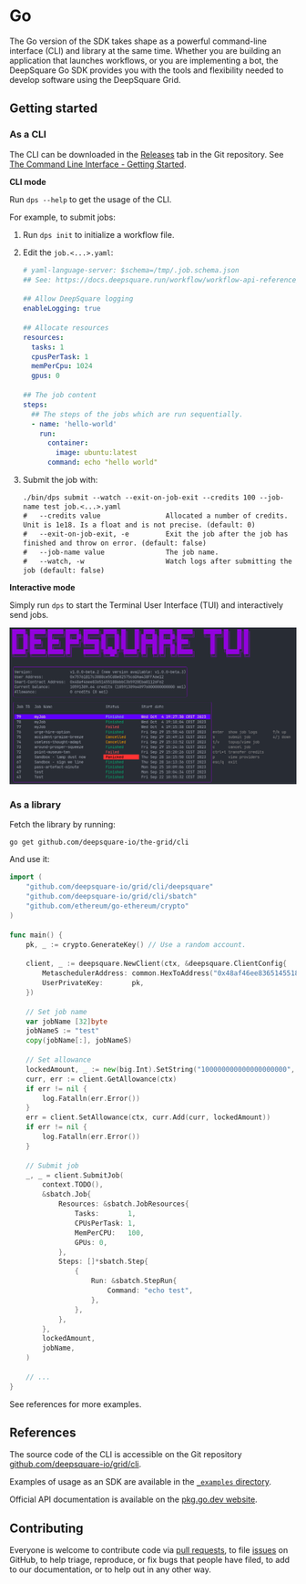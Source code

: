 # Go

The Go version of the SDK takes shape as a powerful command-line interface (CLI) and library at the same time. Whether you are building an application that launches workflows, or you are implementing a bot, the DeepSquare Go SDK provides you with the tools and flexibility needed to develop software using the DeepSquare Grid.

## Getting started

### As a CLI

The CLI can be downloaded in the [Releases](https://github.com/deepsquare-io/grid/releases) tab in the Git repository. See [The Command Line Interface - Getting Started](https://docs.deepsquare.run/workflow/cli/getting-started).

**CLI mode**

Run `dps --help` to get the usage of the CLI.

For example, to submit jobs:

1. Run `dps init` to initialize a workflow file.

2. Edit the `job.<...>.yaml`:

   ```yaml title="job.<...>.yaml"
   # yaml-language-server: $schema=/tmp/.job.schema.json
   ## See: https://docs.deepsquare.run/workflow/workflow-api-reference/job

   ## Allow DeepSquare logging
   enableLogging: true

   ## Allocate resources
   resources:
     tasks: 1
     cpusPerTask: 1
     memPerCpu: 1024
     gpus: 0

   ## The job content
   steps:
     ## The steps of the jobs which are run sequentially.
     - name: 'hello-world'
       run:
         container:
           image: ubuntu:latest
         command: echo "hello world"
   ```

3. Submit the job with:

   ```shell
   ./bin/dps submit --watch --exit-on-job-exit --credits 100 --job-name test job.<...>.yaml
   #   --credits value                Allocated a number of credits. Unit is 1e18. Is a float and is not precise. (default: 0)
   #   --exit-on-job-exit, -e         Exit the job after the job has finished and throw on error. (default: false)
   #   --job-name value               The job name.
   #   --watch, -w                    Watch logs after submitting the job (default: false)

   ```

**Interactive mode**

Simply run `dps` to start the Terminal User Interface (TUI) and interactively send jobs.

![image-20231010174843617](./02-go.assets/image-20231010174843617.png)

### As a library

Fetch the library by running:

```shell
go get github.com/deepsquare-io/the-grid/cli
```

And use it:

```go
import (
	"github.com/deepsquare-io/grid/cli/deepsquare"
	"github.com/deepsquare-io/grid/cli/sbatch"
	"github.com/ethereum/go-ethereum/crypto"
)

func main() {
	pk, _ := crypto.GenerateKey() // Use a random account.

	client, _ := deepsquare.NewClient(ctx, &deepsquare.ClientConfig{
		MetaschedulerAddress: common.HexToAddress("0x48af46ee836514551886bbC3b5920Eba81126F62"),
		UserPrivateKey:       pk,
	})

	// Set job name
	var jobName [32]byte
	jobNameS := "test"
	copy(jobName[:], jobNameS)

	// Set allowance
	lockedAmount, _ := new(big.Int).SetString("100000000000000000000", 10)
	curr, err := client.GetAllowance(ctx)
	if err != nil {
		log.Fatalln(err.Error())
	}
	err = client.SetAllowance(ctx, curr.Add(curr, lockedAmount))
	if err != nil {
		log.Fatalln(err.Error())
	}

	// Submit job
	_, _ = client.SubmitJob(
		context.TODO(),
		&sbatch.Job{
			Resources: &sbatch.JobResources{
				Tasks:       1,
				CPUsPerTask: 1,
				MemPerCPU:   100,
				GPUs: 0,
			},
			Steps: []*sbatch.Step{
				{
					Run: &sbatch.StepRun{
						Command: "echo test",
					},
				},
			},
		},
		lockedAmount,
		jobName,
	)

	// ...
}
```

See references for more examples.

## References

The source code of the CLI is accessible on the Git repository [github.com/deepsquare-io/grid/cli](https://github.com/deepsquare-io/grid/tree/main/cli).

Examples of usage as an SDK are available in the [`_examples` directory](https://github.com/deepsquare-io/grid/tree/main/cli/_examples).

Official API documentation is available on the [pkg.go.dev website](https://pkg.go.dev/github.com/deepsquare-io/grid/cli).

## Contributing

Everyone is welcome to contribute code via [pull requests](https://github.com/deepsquare-io/grid/pulls), to file [issues](https://github.com/deepsquare-io/grid/issues) on GitHub, to help triage, reproduce, or fix bugs that people have filed, to add to our documentation, or to help out in any other way.
